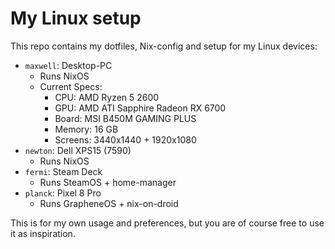 # My Linux setup

This repo contains my dotfiles, Nix-config and setup for my Linux devices:

- `maxwell`: Desktop-PC
  - Runs NixOS
  - Current Specs:
    - CPU: AMD Ryzen 5 2600
    - GPU: AMD ATI Sapphire Radeon RX 6700
    - Board: MSI B450M GAMING PLUS
    - Memory: 16 GB
    - Screens: 3440x1440 + 1920x1080
- `newton`: Dell XPS15 (7590)
  - Runs NixOS
- `fermi`: Steam Deck
  - Runs SteamOS + home-manager
- `planck`: Pixel 8 Pro
  - Runs GrapheneOS + nix-on-droid

This is for my own usage and preferences, but you are of course free to use it
as inspiration.
